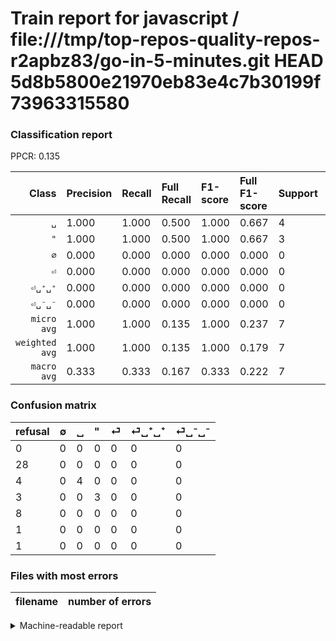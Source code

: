 # Train report for javascript / file:///tmp/top-repos-quality-repos-r2apbz83/go-in-5-minutes.git HEAD 5d8b5800e21970eb83e4c7b30199f73963315580

### Classification report

PPCR: 0.135

| Class | Precision | Recall | Full Recall | F1-score | Full F1-score | Support | Full Support | PPCR |
|------:|:----------|:-------|:------------|:---------|:---------|:--------|:-------------|:-----|
| `␣` | 1.000| 1.000| 0.500| 1.000| 0.667| 4| 8| 0.500 |
| `"` | 1.000| 1.000| 0.500| 1.000| 0.667| 3| 6| 0.500 |
| `∅` | 0.000| 0.000| 0.000| 0.000| 0.000| 0| 28| 0.000 |
| `⏎` | 0.000| 0.000| 0.000| 0.000| 0.000| 0| 8| 0.000 |
| `⏎␣⁺␣⁺` | 0.000| 0.000| 0.000| 0.000| 0.000| 0| 1| 0.000 |
| `⏎␣⁻␣⁻` | 0.000| 0.000| 0.000| 0.000| 0.000| 0| 1| 0.000 |
| `micro avg` | 1.000| 1.000| 0.135| 1.000| 0.237| 7| 52| 0.135 |
| `weighted avg` | 1.000| 1.000| 0.135| 1.000| 0.179| 7| 52| 0.135 |
| `macro avg` | 0.333| 0.333| 0.167| 0.333| 0.222| 7| 52| 0.135 |

### Confusion matrix

|refusal|  ∅| ␣| "| ⏎| ⏎␣⁺␣⁺| ⏎␣⁻␣⁻| 
|:---|:---|:---|:---|:---|:---|:---|
|0 |0 |0 |0 |0 |0 |0 |
|28 |0 |0 |0 |0 |0 |0 |
|4 |0 |4 |0 |0 |0 |0 |
|3 |0 |0 |3 |0 |0 |0 |
|8 |0 |0 |0 |0 |0 |0 |
|1 |0 |0 |0 |0 |0 |0 |
|1 |0 |0 |0 |0 |0 |0 |

### Files with most errors

| filename | number of errors|
|:----:|:-----|

<details>
    <summary>Machine-readable report</summary>
```json
{
  "cl_report": {"\"": {"f1-score": 1.0, "precision": 1.0, "recall": 1.0, "support": 3}, "macro avg": {"f1-score": 0.3333333333333333, "precision": 0.3333333333333333, "recall": 0.3333333333333333, "support": 7}, "micro avg": {"f1-score": 1.0, "precision": 1.0, "recall": 1.0, "support": 7}, "weighted avg": {"f1-score": 1.0, "precision": 1.0, "recall": 1.0, "support": 7}, "\u2205": {"f1-score": 0.0, "precision": 0.0, "recall": 0.0, "support": 0}, "\u23ce": {"f1-score": 0.0, "precision": 0.0, "recall": 0.0, "support": 0}, "\u23ce\u2423\u207a\u2423\u207a": {"f1-score": 0.0, "precision": 0.0, "recall": 0.0, "support": 0}, "\u23ce\u2423\u207b\u2423\u207b": {"f1-score": 0.0, "precision": 0.0, "recall": 0.0, "support": 0}, "\u2423": {"f1-score": 1.0, "precision": 1.0, "recall": 1.0, "support": 4}},
  "cl_report_full": {"\"": {"f1-score": 0.6666666666666666, "precision": 1.0, "recall": 0.5, "support": 6}, "macro avg": {"f1-score": 0.2222222222222222, "precision": 0.3333333333333333, "recall": 0.16666666666666666, "support": 52}, "micro avg": {"f1-score": 0.23728813559322035, "precision": 1.0, "recall": 0.1346153846153846, "support": 52}, "weighted avg": {"f1-score": 0.17948717948717946, "precision": 0.2692307692307692, "recall": 0.1346153846153846, "support": 52}, "\u2205": {"f1-score": 0.0, "precision": 0.0, "recall": 0.0, "support": 28}, "\u23ce": {"f1-score": 0.0, "precision": 0.0, "recall": 0.0, "support": 8}, "\u23ce\u2423\u207a\u2423\u207a": {"f1-score": 0.0, "precision": 0.0, "recall": 0.0, "support": 1}, "\u23ce\u2423\u207b\u2423\u207b": {"f1-score": 0.0, "precision": 0.0, "recall": 0.0, "support": 1}, "\u2423": {"f1-score": 0.6666666666666666, "precision": 1.0, "recall": 0.5, "support": 8}},
  "ppcr": 0.1346153846153846
}
```
</details>

